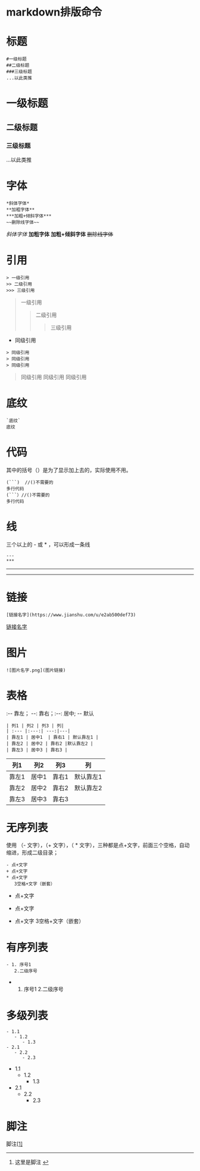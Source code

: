 # markdown排版命令

# 标题

```
#一级标题
##二级标题
###三级标题
...以此类推
```

# 一级标题

## 二级标题

### 三级标题

...以此类推

# 字体

```
*斜体字体*
**加粗字体**
***加粗+倾斜字体***
~~删除线字体~~
```

*斜体字体*
 **加粗字体**
 **加粗+倾斜字体**
 ~~删除线字体~~

# 引用

```
> 一级引用
>> 二级引用
>>> 三级引用
```

> 一级引用
>
> > 二级引用
> >
> > > 三级引用

- 同级引用

```
> 同级引用
> 同级引用
> 同级引用
```

> 同级引用
>  同级引用
>  同级引用

# 底纹

```
`底纹`
底纹
```

# 代码

其中的括号（）是为了显示加上去的，实际使用不用。

```
(```)  //()不需要的
多行代码
(```）//()不需要的
多行代码
```

# 线

三个以上的 - 或 * ，可以形成一条线

```
---
***
```

------

------

# 链接

```
[链接名字](https://www.jianshu.com/u/e2ab500def73)
```

[链接名字](https://www.jianshu.com/u/e2ab500def73)

# 图片

```
![图片名字.png](图片链接)
```

# 表格

:-- 靠左； --: 靠右；:--: 居中; -- 默认

```
| 列1 | 列2 | 列3 | 列|
| :--- |:---:| ---:|---|
| 靠左1 | 居中1  | 靠右1 | 默认靠左1 |
| 靠左2 | 居中2 | 靠右2 |默认靠左2 |
| 靠左3 | 居中3 | 靠右3 |
```

| 列1   | 列2   | 列3   | 列        |
| ----- | ----- | ----- | --------- |
| 靠左1 | 居中1 | 靠右1 | 默认靠左1 |
| 靠左2 | 居中2 | 靠右2 | 默认靠左2 |
| 靠左3 | 居中3 | 靠右3 |           |

# 无序列表

使用 （- 文字），（+ 文字），（ * 文字），三种都是点+文字，前面三个空格，自动缩进，形成二级目录；

```
- 点+文字
+ 点+文字
* 点+文字
   3空格+文字（嵌套）
```

- 点+文字

- 点+文字

- 点+文字
   3空格+文字（嵌套）

# 有序列表

```
- 1. 序号1
   2.二级序号
```

- 1. 序号1
      2.二级序号

# 多级列表

```
- 1.1
   - 1.2
      - 1.3
- 2.1
   - 2.2
      - 2.3
```

- 1.1 
  - 1.2 
    - 1.3
- 2.1 
  - 2.2 
    - 2.3

# 脚注

脚注[[1\]](#fn1)

------

1. 这里是脚注 [↩](#fnref1)

